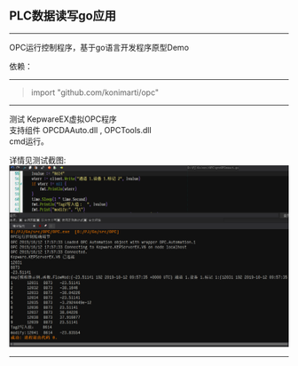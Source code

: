 ## PLC数据读写go应用

-----

OPC运行控制程序，基于go语言开发程序原型Demo<br/>

依赖：

----

> import  "github.com/konimarti/opc"

----



测试 KepwareEX虚拟OPC程序<br/>
支持组件 OPCDAAuto.dll , OPCTools.dll<br/>
cmd运行。<br/>

详情见测试截图:<br/>
![image](https://github.com/robinsoon/gvsOPC/blob/master/OPC%E5%8F%96%E6%95%B0%E8%AF%BB%E5%86%99%E5%80%BC.png)

-----
